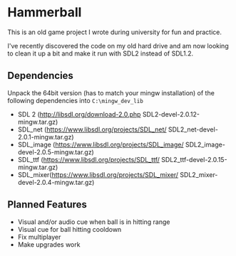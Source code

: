 # Hammerball
This is an old game project I wrote during university for fun and practice. 

I've recently discovered the code on my old hard drive and am now looking to clean it up a bit and make it run with SDL2 instead of SDL1.2.


## Dependencies
Unpack the 64bit version (has to match your mingw installation) of the following dependencies into `C:\mingw_dev_lib`

* SDL 2 (http://libsdl.org/download-2.0.php SDL2-devel-2.0.12-mingw.tar.gz)
* SDL_net (https://www.libsdl.org/projects/SDL_net/ SDL2_net-devel-2.0.1-mingw.tar.gz)
* SDL_image (https://www.libsdl.org/projects/SDL_image/ SDL2_image-devel-2.0.5-mingw.tar.gz)
* SDL_ttf (https://www.libsdl.org/projects/SDL_ttf/ SDL2_ttf-devel-2.0.15-mingw.tar.gz)
* SDL_mixer(https://www.libsdl.org/projects/SDL_mixer/ SDL2_mixer-devel-2.0.4-mingw.tar.gz)


## Planned Features
* Visual and/or audio cue when ball is in hitting range
* Visual cue for ball hitting cooldown
* Fix multiplayer
* Make upgrades work